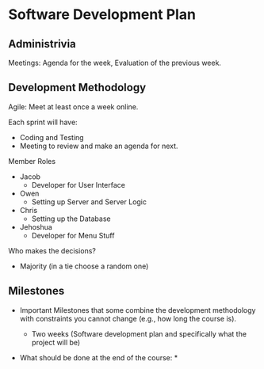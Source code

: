 # Software Development Plan

## Administrivia
Meetings: Agenda for the week, Evaluation of the previous week.

## Development Methodology
Agile: Meet at least once a week online.  

Each sprint will have:
* Coding and Testing
* Meeting to review and make an agenda for next.

Member Roles
* Jacob
  * Developer for User Interface
* Owen
  * Setting up Server and Server Logic
* Chris
  * Setting up the Database
* Jehoshua
  * Developer for Menu Stuff

Who makes the decisions?
* Majority (in a tie choose a random one)

## Milestones
* Important Milestones that some combine the development methodology with constraints you cannot change (e.g., how long the course is).
  * Two weeks (Software development plan and specifically what the project will be)

* What should be done at the end of the course:
  * 
